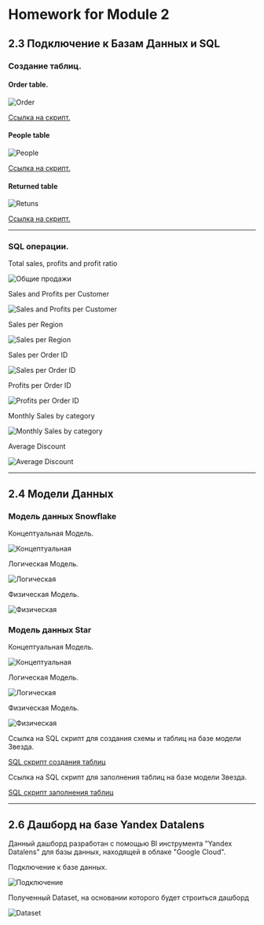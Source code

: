 # Homework for Module 2

## 2.3 Подключение к Базам Данных и SQL

### Создание таблиц.

#### Order table.

![Order](https://github.com/alexanderryabcev/datalearn/blob/main/Module%202/2.3/Create_order.png)

[Ссылка на скрипт.](https://github.com/alexanderryabcev/datalearn/blob/main/Module%202/2.3/Create_order%20script.txt)


#### People table

![People](https://github.com/alexanderryabcev/datalearn/blob/main/Module%202/2.3/Create_people.png)

[Ссылка на скрипт.](https://github.com/alexanderryabcev/datalearn/blob/main/Module%202/2.3/Create%20people%20script.txt)


#### Returned table

![Retuns](https://github.com/alexanderryabcev/datalearn/blob/main/Module%202/2.3/Create_returned.png)

[Ссылка на скрипт.](https://github.com/alexanderryabcev/datalearn/blob/main/Module%202/2.3/Create%20returned.txt)

---

### SQL операции.

Total sales, profits and profit ratio

![Общие продажи](https://github.com/alexanderryabcev/datalearn/blob/main/Module%202/2.3/Total_Sales%2C%20Profit%2C%20Profit_Ratio%20.png)

Sales and Profits per Customer

![Sales and Profits per Customer](https://github.com/alexanderryabcev/datalearn/blob/main/Module%202/2.3/Sales_and_Profit_by_Customer.png)

Sales per Region

![Sales per Region](https://github.com/alexanderryabcev/datalearn/blob/main/Module%202/2.3/Sales_per_Region.png)

Sales per Order ID

![Sales per Order ID](https://github.com/alexanderryabcev/datalearn/blob/main/Module%202/2.3/Sales_per_order_id%20.png)

Profits per Order ID

![Profits per Order ID](https://github.com/alexanderryabcev/datalearn/blob/main/Module%202/2.3/Profit_per_order_id%20.png)

Monthly Sales by category

![Monthly Sales by category](https://github.com/alexanderryabcev/datalearn/blob/main/Module%202/2.3/Monthly_sales_per_month.png)

Average Discount

![Average Discount](https://github.com/alexanderryabcev/datalearn/blob/main/Module%202/2.3/Average_Discount%20.png)

---



## 2.4 Модели Данных

### Модель данных Snowflake

Концептуальная Модель.

![Концептуальная](https://github.com/alexanderryabcev/datalearn/blob/main/Module%202/2.4/snowflake/%D0%BA%D0%BE%D0%BD%D0%B5%D0%BF%D1%82%D1%83%D0%B0%D0%BB%D1%8C%D0%BD%D0%B0%D1%8F.png)

Логическая Модель.

![Логическая](https://github.com/alexanderryabcev/datalearn/blob/main/Module%202/2.4/snowflake/logical.png)

Физическая Модель.

![Физическая](https://github.com/alexanderryabcev/datalearn/blob/main/Module%202/2.4/snowflake/physical.png)


### Модель данных Star

Концептуальная Модель.

![Концептуальная](https://github.com/alexanderryabcev/datalearn/blob/main/Module%202/2.4/star/%D0%BA%D0%BE%D0%BD%D1%86%D0%B5%D0%BF%D1%82%D1%83%D0%B0%D0%BB%D1%8C%D0%BD%D0%B0%D1%8F.png)

Логическая Модель.

![Логическая](https://github.com/alexanderryabcev/datalearn/blob/main/Module%202/2.4/star/logical.png)

Физическая Модель.

![Физическая](https://github.com/alexanderryabcev/datalearn/blob/main/Module%202/2.4/star/physical.png)

Ссылка на SQL скрипт для создания схемы и таблиц на базе модели Звезда.

[SQL скрипт создания таблиц](https://github.com/alexanderryabcev/datalearn/blob/main/Module%202/2.4/star/SQL.txt)

Ссылка на SQL скрипт для заполнения таблиц на базе модели Звезда.

[SQL скрипт заполнения таблиц](https://github.com/alexanderryabcev/datalearn/blob/main/Module%202/2.4/star/SQL%20INSERT.txt)

---

## 2.6 Дашборд на базе Yandex Datalens

Данный дашборд разработан с помощью BI инструмента "Yandex Datalens" для базы данных, находящей в облаке "Google Cloud".

Подключение к базе данных.

![Подключение]()


Полученный Dataset, на основании которого будет строиться дашборд

![Dataset]()